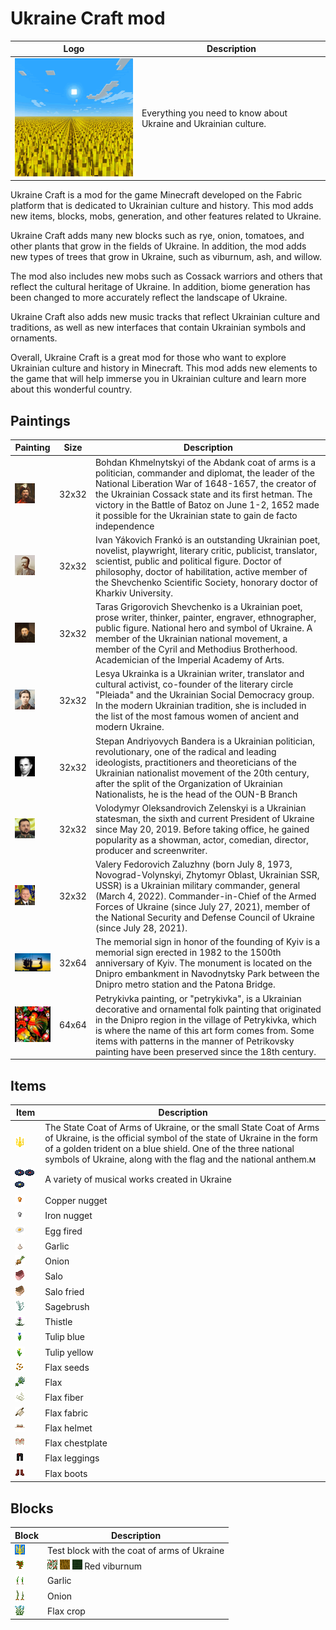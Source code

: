 # Ukraine Craft mod
| Logo                                                              | Description                                                      |
|-------------------------------------------------------------------|------------------------------------------------------------------|
| ![icon.png](src%2Fmain%2Fresources%2Fassets%2Fukraine%2Ficon.png) | Everything you need to know about Ukraine and Ukrainian culture. |

Ukraine Craft is a mod for the game Minecraft developed on the Fabric platform that is dedicated to Ukrainian culture and history. This mod adds new items, blocks, mobs, generation, and other features related to Ukraine.

Ukraine Craft adds many new blocks such as rye, onion, tomatoes, and other plants that grow in the fields of Ukraine. In addition, the mod adds new types of trees that grow in Ukraine, such as viburnum, ash, and willow.

The mod also includes new mobs such as Cossack warriors and others that reflect the cultural heritage of Ukraine. In addition, biome generation has been changed to more accurately reflect the landscape of Ukraine.

Ukraine Craft also adds new music tracks that reflect Ukrainian culture and traditions, as well as new interfaces that contain Ukrainian symbols and ornaments.

Overall, Ukraine Craft is a great mod for those who want to explore Ukrainian culture and history in Minecraft. This mod adds new elements to the game that will help immerse you in Ukrainian culture and learn more about this wonderful country.

## Paintings
| Painting | Size | Description |
|----------|-|-|
|![bohdan.png](src%2Fmain%2Fresources%2Fassets%2Fukraine%2Ftextures%2Fpainting%2Fbohdan.png)| 32x32 | Bohdan Khmelnytskyi of the Abdank coat of arms is a politician, commander and diplomat, the leader of the National Liberation War of 1648-1657, the creator of the Ukrainian Cossack state and its first hetman. The victory in the Battle of Batoz on June 1-2, 1652 made it possible for the Ukrainian state to gain de facto independence |
|![ivan.png](src%2Fmain%2Fresources%2Fassets%2Fukraine%2Ftextures%2Fpainting%2Fivan.png)| 32x32 |Ivan Yákovich Frankó is an outstanding Ukrainian poet, novelist, playwright, literary critic, publicist, translator, scientist, public and political figure. Doctor of philosophy, doctor of habilitation, active member of the Shevchenko Scientific Society, honorary doctor of Kharkiv University.|
|![taras.png](src%2Fmain%2Fresources%2Fassets%2Fukraine%2Ftextures%2Fpainting%2Ftaras.png)|32x32|Taras Grigorovich Shevchenko is a Ukrainian poet, prose writer, thinker, painter, engraver, ethnographer, public figure. National hero and symbol of Ukraine. A member of the Ukrainian national movement, a member of the Cyril and Methodius Brotherhood. Academician of the Imperial Academy of Arts.|
|![lesya.png](src%2Fmain%2Fresources%2Fassets%2Fukraine%2Ftextures%2Fpainting%2Flesya.png)|32x32|Lesya Ukrainka is a Ukrainian writer, translator and cultural activist, co-founder of the literary circle "Pleiada" and the Ukrainian Social Democracy group. In the modern Ukrainian tradition, she is included in the list of the most famous women of ancient and modern Ukraine.|
|![bandera.png](src%2Fmain%2Fresources%2Fassets%2Fukraine%2Ftextures%2Fpainting%2Fbandera.png)|32x32|Stepan Andriyovych Bandera is a Ukrainian politician, revolutionary, one of the radical and leading ideologists, practitioners and theoreticians of the Ukrainian nationalist movement of the 20th century, after the split of the Organization of Ukrainian Nationalists, he is the head of the OUN-B Branch|
|![zelenskiy.png](src%2Fmain%2Fresources%2Fassets%2Fukraine%2Ftextures%2Fpainting%2Fzelenskiy.png)|32x32|Volodymyr Oleksandrovich Zelenskyi is a Ukrainian statesman, the sixth and current President of Ukraine since May 20, 2019. Before taking office, he gained popularity as a showman, actor, comedian, director, producer and screenwriter.|
|![valera.png](src%2Fmain%2Fresources%2Fassets%2Fukraine%2Ftextures%2Fpainting%2Fvalera.png)|32x32|Valery Fedorovich Zaluzhny (born July 8, 1973, Novograd-Volynskyi, Zhytomyr Oblast, Ukrainian SSR, USSR) is a Ukrainian military commander, general (March 4, 2022). Commander-in-Chief of the Armed Forces of Ukraine (since July 27, 2021), member of the National Security and Defense Council of Ukraine (since July 28, 2021).|
|![kiev.png](src%2Fmain%2Fresources%2Fassets%2Fukraine%2Ftextures%2Fpainting%2Fkiev.png)| 32x64 |The memorial sign in honor of the founding of Kyiv is a memorial sign erected in 1982 to the 1500th anniversary of Kyiv. The monument is located on the Dnipro embankment in Navodnytsky Park between the Dnipro metro station and the Patona Bridge.|
|![piven.png](src%2Fmain%2Fresources%2Fassets%2Fukraine%2Ftextures%2Fpainting%2Fpiven.png)| 64x64 |Petrykivka painting, or "petrykivka", is a Ukrainian decorative and ornamental folk painting that originated in the Dnipro region in the village of Petrykivka, which is where the name of this art form comes from. Some items with patterns in the manner of Petrikovsky painting have been preserved since the 18th century.|
## Items
| Item                                                                                                                                                                                                                                                                                                                                                                                            | Description                                                                                                                                                                                                                                                                 |
|-------------------------------------------------------------------------------------------------------------------------------------------------------------------------------------------------------------------------------------------------------------------------------------------------------------------------------------------------------------------------------------------------|-----------------------------------------------------------------------------------------------------------------------------------------------------------------------------------------------------------------------------------------------------------------------------|
| ![emblem.png](src%2Fmain%2Fresources%2Fassets%2Fukraine%2Ftextures%2Fitem%2Femblem.png)                                                                                                                                                                                                                                                                                                         | The State Coat of Arms of Ukraine, or the small State Coat of Arms of Ukraine, is the official symbol of the state of Ukraine in the form of a golden trident on a blue shield. One of the three national symbols of Ukraine, along with the flag and the national anthem.м |
| ![ukraine_soul_music_disc.png](src%2Fmain%2Fresources%2Fassets%2Fukraine%2Ftextures%2Fitem%2Fukraine_soul_music_disc.png)![ukraine_lastivochka_music_disc.png](src%2Fmain%2Fresources%2Fassets%2Fukraine%2Ftextures%2Fitem%2Fukraine_lastivochka_music_disc.png)![ukraine_ambient_music_disc.png](src%2Fmain%2Fresources%2Fassets%2Fukraine%2Ftextures%2Fitem%2Fukraine_ambient_music_disc.png) | A variety of musical works created in Ukraine                                                                                                                                                                                                                               |
| ![copper_nugget.png](src%2Fmain%2Fresources%2Fassets%2Fukraine%2Ftextures%2Fitem%2Fcopper_nugget.png)                                                                                                                                                                                                                                                                                           | Copper nugget                                                                                                                                                                                                                                                               |
| ![iron_nugget.png](src%2Fmain%2Fresources%2Fassets%2Fukraine%2Ftextures%2Fitem%2Firon_nugget.png)                                                                                                                                                                                                                                                                                               | Iron nugget                                                                                                                                                                                                                                                                 |
| ![ukraine_egg_fired.png](src%2Fmain%2Fresources%2Fassets%2Fukraine%2Ftextures%2Fitem%2Ffood%2Fukraine_egg_fired.png)                                                                                                                                                                                                                                                                            | Egg fired                                                                                                                                                                                                                                                                   |
| ![ukraine_garlic.png](src%2Fmain%2Fresources%2Fassets%2Fukraine%2Ftextures%2Fitem%2Ffood%2Fukraine_garlic.png)                                                                                                                                                                                                                                                                                  | Garlic                                                                                                                                                                                                                                                                      |
| ![ukraine_onion.png](src%2Fmain%2Fresources%2Fassets%2Fukraine%2Ftextures%2Fitem%2Ffood%2Fukraine_onion.png)                                                                                                                                                                                                                                                                                    | Onion                                                                                                                                                                                                                                                                       |
| ![ukraine_salo.png](src%2Fmain%2Fresources%2Fassets%2Fukraine%2Ftextures%2Fitem%2Ffood%2Fukraine_salo.png)                                                                                                                                                                                                                                                                                      | Salo                                                                                                                                                                                                                                                                        |
| ![ukraine_salo_fried.png](src%2Fmain%2Fresources%2Fassets%2Fukraine%2Ftextures%2Fitem%2Ffood%2Fukraine_salo_fried.png)                                                                                                                                                                                                                                                                          | Salo fried                                                                                                                                                                                                                                                                  |
| ![ukraine_sagebrush.png](src%2Fmain%2Fresources%2Fassets%2Fukraine%2Ftextures%2Fblock%2Fflowers%2Fukraine_sagebrush.png)                                                                                                                                                                                                                                                                        | Sagebrush                                                                                                                                                                                                                                                                   |
| ![ukraine_thistle.png](src%2Fmain%2Fresources%2Fassets%2Fukraine%2Ftextures%2Fblock%2Fflowers%2Fukraine_thistle.png)                                                                                                                                                                                                                                                                            | Thistle                                                                                                                                                                                                                                                                     |
| ![ukraine_tulip_blue.png](src%2Fmain%2Fresources%2Fassets%2Fukraine%2Ftextures%2Fblock%2Fflowers%2Fukraine_tulip_blue.png)                                                                                                                                                                                                                                                                      | Tulip blue                                                                                                                                                                                                                                                                  |
| ![ukraine_tulip_yellow.png](src%2Fmain%2Fresources%2Fassets%2Fukraine%2Ftextures%2Fblock%2Fflowers%2Fukraine_tulip_yellow.png)                                                                                                                                                                                                                                                                  | Tulip yellow                                                                                                                                                                                                                                                                |
| ![ukraine_flax_seeds.png](src%2Fmain%2Fresources%2Fassets%2Fukraine%2Ftextures%2Fitem%2Fukraine_flax_seeds.png)                                                                                                                                                                                                                                                                                 | Flax seeds                                                                                                                                                                                                                                                                  |
| ![ukraine_flax.png](src%2Fmain%2Fresources%2Fassets%2Fukraine%2Ftextures%2Fitem%2Fukraine_flax.png)                                                                                                                                                                                                                                                                                             | Flax                                                                                                                                                                                                                                                                        |
| ![ukraine_flax_fiber.png](src%2Fmain%2Fresources%2Fassets%2Fukraine%2Ftextures%2Fitem%2Fukraine_flax_fiber.png)                                                                                                                                                                                                                                                                                 | Flax fiber                                                                                                                                                                                                                                                                  |
|![ukraine_flax_fabric.png](src%2Fmain%2Fresources%2Fassets%2Fukraine%2Ftextures%2Fitem%2Fukraine_flax_fabric.png)| Flax fabric                                                                                                                                                                                                                                                                 |
|![ukraine_flax_helmet.png](src%2Fmain%2Fresources%2Fassets%2Fukraine%2Ftextures%2Fitem%2Farmor%2Fukraine_flax_helmet.png)| Flax helmet                                                                                                                                                                                                                                                                 |
|![ukraine_flax_chestplate.png](src%2Fmain%2Fresources%2Fassets%2Fukraine%2Ftextures%2Fitem%2Farmor%2Fukraine_flax_chestplate.png)| Flax chestplate                                                                                                                                                                                                                                                             |
|![ukraine_flax_leggings.png](src%2Fmain%2Fresources%2Fassets%2Fukraine%2Ftextures%2Fitem%2Farmor%2Fukraine_flax_leggings.png)| Flax leggings                                                                                                                                                                                                                                                               |
|![ukraine_flax_boots.png](src%2Fmain%2Fresources%2Fassets%2Fukraine%2Ftextures%2Fitem%2Farmor%2Fukraine_flax_boots.png)| Flax boots                                                                                                                                                                                                                                                                  |

## Blocks
| Block                                                                                                                      | Description                                                                                                                                                                                                                                                                                                                                                                              |
|----------------------------------------------------------------------------------------------------------------------------|------------------------------------------------------------------------------------------------------------------------------------------------------------------------------------------------------------------------------------------------------------------------------------------------------------------------------------------------------------------------------------------|
| ![ukraine_block.png](src%2Fmain%2Fresources%2Fassets%2Fukraine%2Ftextures%2Fblock%2Fukraine_block.png)                     | Test block with the coat of arms of Ukraine                                                                                                                                                                                                                                                                                                                                              |
| ![red_viburnum_sapling.png](src%2Fmain%2Fresources%2Fassets%2Fukraine%2Ftextures%2Fblock%2Ftrees%2Fred_viburnum_sapling.png) | ![red_viburnum_leaves.png](src%2Fmain%2Fresources%2Fassets%2Fukraine%2Ftextures%2Fblock%2Ftrees%2Fred_viburnum_leaves.png)  ![red_viburnum_log.png](src%2Fmain%2Fresources%2Fassets%2Fukraine%2Ftextures%2Fblock%2Ftrees%2Fred_viburnum_log.png) ![red_viburnum_planks.png](src%2Fmain%2Fresources%2Fassets%2Fukraine%2Ftextures%2Fblock%2Ftrees%2Fred_viburnum_planks.png) Red viburnum |
|![garlicplant_stage3.png](src%2Fmain%2Fresources%2Fassets%2Fukraine%2Ftextures%2Fblock%2Fcrops%2Fgarlicplant_stage3.png)| Garlic|
|![onionplant_stage3.png](src%2Fmain%2Fresources%2Fassets%2Fukraine%2Ftextures%2Fblock%2Fcrops%2Fonionplant_stage3.png)| Onion|
| ![flax_crop_stage3.png](src%2Fmain%2Fresources%2Fassets%2Fukraine%2Ftextures%2Fblock%2Fcrops%2Fflax_crop_stage3.png)       | Flax crop                                                                                                                                                                                                                                                                                                                                                                                |